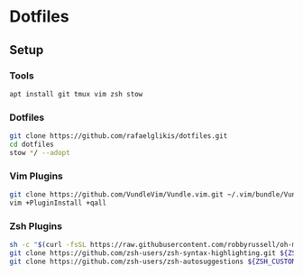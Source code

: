 # Dotfiles

## Setup

### Tools
```sh
apt install git tmux vim zsh stow

```

### Dotfiles
```sh
git clone https://github.com/rafaelglikis/dotfiles.git
cd dotfiles
stow */ --adopt
```

### Vim Plugins

```sh
git clone https://github.com/VundleVim/Vundle.vim.git ~/.vim/bundle/Vundle.vim
vim +PluginInstall +qall

```

### Zsh Plugins
```bash
sh -c "$(curl -fsSL https://raw.githubusercontent.com/robbyrussell/oh-my-zsh/master/tools/install.sh)"
git clone https://github.com/zsh-users/zsh-syntax-highlighting.git ${ZSH_CUSTOM:-~/.oh-my-zsh/custom}/plugins/zsh-syntax-highlighting
git clone https://github.com/zsh-users/zsh-autosuggestions ${ZSH_CUSTOM:-~/.oh-my-zsh/custom}/plugins/zsh-autosuggestions

```